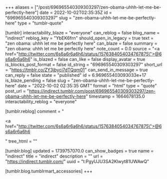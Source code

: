 +++
aliases = ["/post/696965540309303297/zen-obama-uhhh-let-me-be-perfectly-here"]
date = 2022-10-02T02:35:35Z
id = "696965540309303297"
slug = "zen-obama-uhhh-let-me-be-perfectly-here"
type = "tumblr-quote"

[tumblr]
interactability_blaze = "everyone"
can_reblog = false
blog_name = "indirect"
reblog_key = "YbEK6frn"
should_open_in_legacy = true
text = "zen obama: uhhh let me be perfectly here"
can_blaze = false
summary = "zen obama: uhhh let me be perfectly here"
note_count = 0.0
source = "<a href=\"http://twitter.com/6s6a6r6a6h6/status/1576384054034767875\">@6s6a6r6a6h6</a>"
is_blazed = false
can_like = false
display_avatar = true
is_blocks_post_format = false
id_string = "696965540309303297"
short_url = "https://tmblr.co/ZY3jbyci7dTQqm01"
can_send_in_message = true
can_reply = false
state = "published"
id = 6.969655403093033e+17
is_blaze_pending = false
slug = "zen-obama-uhhh-let-me-be-perfectly-here"
date = "2022-10-02 02:35:35 GMT"
format = "html"
type = "quote"
post_url = "https://indirect.tumblr.com/post/696965540309303297/zen-obama-uhhh-let-me-be-perfectly-here"
timestamp = 1664678135.0
interactability_reblog = "everyone"

[tumblr.reblog]
comment = "<p><a href=\"http://twitter.com/6s6a6r6a6h6/status/1576384054034767875\">@6s6a6r6a6h6</a></p>"
tree_html = ""

[tumblr.blog]
updated = 1739757070.0
can_show_badges = true
name = "indirect"
title = "indirect"
description = ""
url = "https://indirect.tumblr.com/"
uuid = "t:PgyUJU3SA2Klwyt81UWAwQ"

[tumblr.blog.tumblrmart_accessories]
+++
